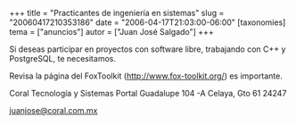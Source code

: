 +++
title = "Practicantes de ingeniería en sistemas"
slug = "20060417210353186"
date = "2006-04-17T21:03:00-06:00"
[taxonomies]
tema = ["anuncios"]
autor = ["Juan José Salgado"]
+++

Si deseas participar en proyectos con software libre, trabajando con C++
y PostgreSQL, te necesitamos.

Revisa la página del FoxToolkit
(<a href="http://www.fox-toolkit.org/">http://www.fox-toolkit.org/</a>)
es importante.

Coral Tecnología y Sistemas Portal Guadalupe 104 -A Celaya, Gto 61 24247

juanjose@coral.com.mx


